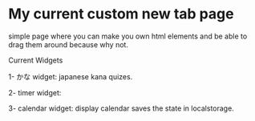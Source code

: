 # My current custom new tab page 
simple page where you can make you own html elements and be able to drag them around because why not.

Current Widgets

1- かな widget:
  japanese kana quizes.

2- timer widget:

3- calendar widget:
  display calendar saves the state in localstorage.
